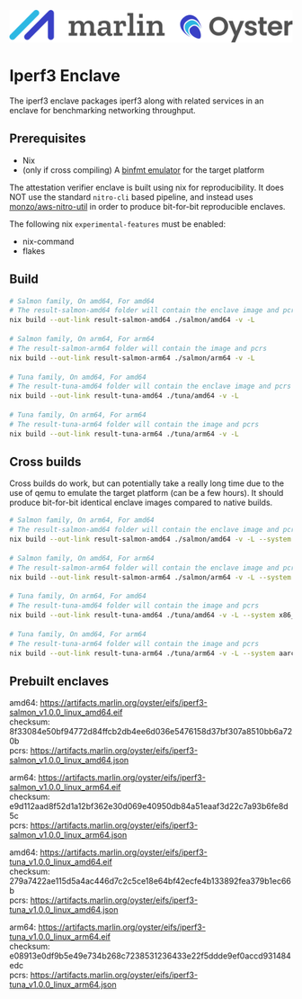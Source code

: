 ![Marlin Oyster Logo](./logo.svg)

# Iperf3 Enclave

The iperf3 enclave packages iperf3 along with related services in an enclave for benchmarking networking throughput.

## Prerequisites

- Nix
- (only if cross compiling) A [binfmt emulator](https://github.com/tonistiigi/binfmt) for the target platform

The attestation verifier enclave is built using nix for reproducibility. It does NOT use the standard `nitro-cli` based pipeline, and instead uses [monzo/aws-nitro-util](https://github.com/monzo/aws-nitro-util) in order to produce bit-for-bit reproducible enclaves.

The following nix `experimental-features` must be enabled:
- nix-command
- flakes

## Build

```bash
# Salmon family, On amd64, For amd64
# The result-salmon-amd64 folder will contain the enclave image and pcrs
nix build --out-link result-salmon-amd64 ./salmon/amd64 -v -L

# Salmon family, On arm64, For arm64
# The result-salmon-arm64 folder will contain the image and pcrs
nix build --out-link result-salmon-arm64 ./salmon/arm64 -v -L

# Tuna family, On amd64, For amd64
# The result-tuna-amd64 folder will contain the enclave image and pcrs
nix build --out-link result-tuna-amd64 ./tuna/amd64 -v -L

# Tuna family, On arm64, For arm64
# The result-tuna-arm64 folder will contain the image and pcrs
nix build --out-link result-tuna-arm64 ./tuna/arm64 -v -L
```

## Cross builds

Cross builds do work, but can potentially take a really long time due to the use of qemu to emulate the target platform (can be a few hours). It should produce bit-for-bit identical enclave images compared to native builds.

```bash
# Salmon family, On arm64, For amd64
# The result-salmon-amd64 folder will contain the enclave image and pcrs
nix build --out-link result-salmon-amd64 ./salmon/amd64 -v -L --system x86_64-linux

# Salmon family, On amd64, For arm64
# The result-salmon-arm64 folder will contain the enclave image and pcrs
nix build --out-link result-salmon-arm64 ./salmon/arm64 -v -L --system aarch64-linux

# Tuna family, On arm64, For amd64
# The result-tuna-amd64 folder will contain the image and pcrs
nix build --out-link result-tuna-amd64 ./tuna/amd64 -v -L --system x86_64-linux

# Tuna family, On amd64, For arm64
# The result-tuna-arm64 folder will contain the image and pcrs
nix build --out-link result-tuna-arm64 ./tuna/arm64 -v -L --system aarch64-linux
```

## Prebuilt enclaves

amd64: https://artifacts.marlin.org/oyster/eifs/iperf3-salmon_v1.0.0_linux_amd64.eif \
checksum: 8f33084e50bf94772d84ffcb2db4ee6d036e5476158d37bf307a8510bb6a720b \
pcrs: https://artifacts.marlin.org/oyster/eifs/iperf3-salmon_v1.0.0_linux_amd64.json

arm64: https://artifacts.marlin.org/oyster/eifs/iperf3-salmon_v1.0.0_linux_arm64.eif \
checksum: e9d112aad8f52d1a12bf362e30d069e40950db84a51eaaf3d22c7a93b6fe8d5c \
pcrs: https://artifacts.marlin.org/oyster/eifs/iperf3-salmon_v1.0.0_linux_arm64.json

amd64: https://artifacts.marlin.org/oyster/eifs/iperf3-tuna_v1.0.0_linux_amd64.eif \
checksum: 279a7422ae115d5a4ac446d7c2c5ce18e64bf42ecfe4b133892fea379b1ec66b \
pcrs: https://artifacts.marlin.org/oyster/eifs/iperf3-tuna_v1.0.0_linux_amd64.json

arm64: https://artifacts.marlin.org/oyster/eifs/iperf3-tuna_v1.0.0_linux_arm64.eif \
checksum: e08913e0df9b5e49e734b268c7238531236433e22f5ddde9ef0accd931484edc \
pcrs: https://artifacts.marlin.org/oyster/eifs/iperf3-tuna_v1.0.0_linux_arm64.json
